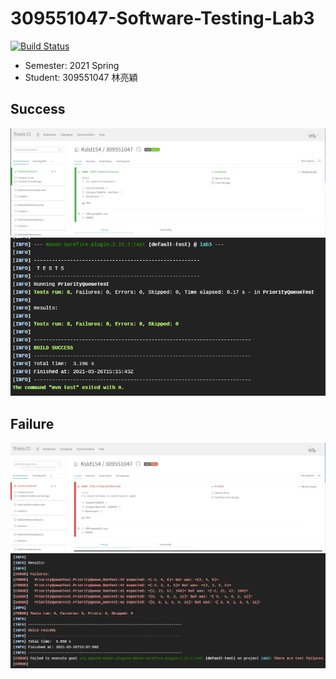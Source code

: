 # 309551047-Software-Testing-Lab3

[![Build Status](https://travis-ci.com/Ksld154/309551047.svg?branch=main)](https://travis-ci.com/Ksld154/309551047)

* Semester: 2021 Spring
* Student:  309551047 林亮穎

## Success
![](/img/travis_success.png)
![](/img/travis_success2.png)

## Failure
![](/img/travis_fail.png)
![](/img/travis_fail2.png)
